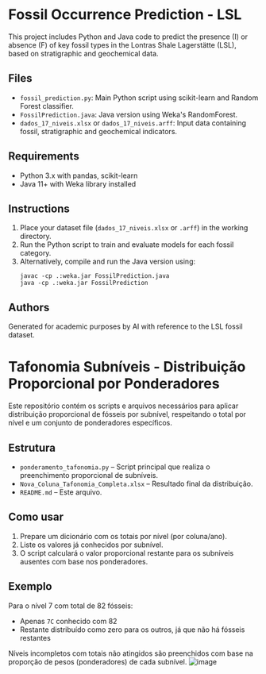 # Fossil Occurrence Prediction - LSL

This project includes Python and Java code to predict the presence (I) or absence (F) of key fossil types 
in the Lontras Shale Lagerstätte (LSL), based on stratigraphic and geochemical data.

## Files

- `fossil_prediction.py`: Main Python script using scikit-learn and Random Forest classifier.
- `FossilPrediction.java`: Java version using Weka's RandomForest.
- `dados_17_niveis.xlsx` or `dados_17_niveis.arff`: Input data containing fossil, stratigraphic and geochemical indicators.

## Requirements

- Python 3.x with pandas, scikit-learn
- Java 11+ with Weka library installed

## Instructions

1. Place your dataset file (`dados_17_niveis.xlsx` or `.arff`) in the working directory.
2. Run the Python script to train and evaluate models for each fossil category.
3. Alternatively, compile and run the Java version using:
   ```
   javac -cp .:weka.jar FossilPrediction.java
   java -cp .:weka.jar FossilPrediction
   ```

## Authors

Generated for academic purposes by AI with reference to the LSL fossil dataset.
# Tafonomia Subníveis - Distribuição Proporcional por Ponderadores

Este repositório contém os scripts e arquivos necessários para aplicar distribuição proporcional de fósseis por subnível,
respeitando o total por nível e um conjunto de ponderadores específicos.

## Estrutura

- `ponderamento_tafonomia.py` – Script principal que realiza o preenchimento proporcional de subníveis.
- `Nova_Coluna_Tafonomia_Completa.xlsx` – Resultado final da distribuição.
- `README.md` – Este arquivo.

## Como usar

1. Prepare um dicionário com os totais por nível (por coluna/ano).
2. Liste os valores já conhecidos por subnível.
3. O script calculará o valor proporcional restante para os subníveis ausentes com base nos ponderadores.

## Exemplo

Para o nível 7 com total de 82 fósseis:
- Apenas `7C` conhecido com 82
- Restante distribuído como zero para os outros, já que não há fósseis restantes

Níveis incompletos com totais não atingidos são preenchidos com base na proporção de pesos (ponderadores) de cada subnível.
![image](https://github.com/user-attachments/assets/834ec570-a4fa-41d8-8e6c-c36866132e2a)


